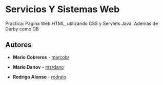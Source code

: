 # Servicios Y Sistemas Web

Practica: Pagina Web HTML, utilizando CSS y Servlets Java. Además de Derby como DB

## Autores
* **Mario Cobreros** - [marcobr](https://gitlab.inf.uva.es/marcobr)

* **Mario Danov** - [mardano](https://gitlab.inf.uva.es/mardano)

* **Rodrigo Alonso** - [rodralo](https://gitlab.inf.uva.es/rodralo)
